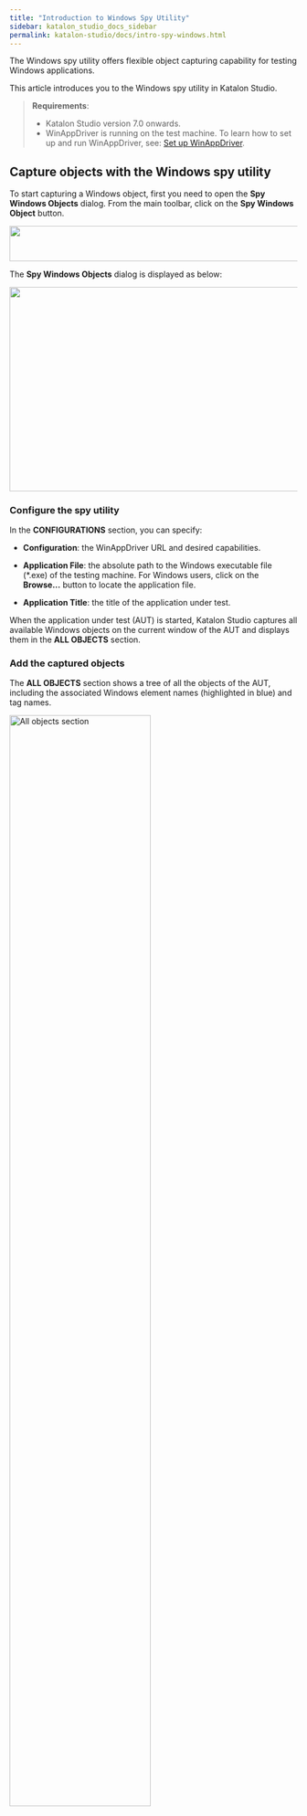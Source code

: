 ```yaml
---
title: "Introduction to Windows Spy Utility" 
sidebar: katalon_studio_docs_sidebar
permalink: katalon-studio/docs/intro-spy-windows.html 
---
```


The Windows spy utility offers flexible object capturing capability for testing Windows applications.

This article introduces you to the Windows spy utility in Katalon Studio.

> **Requirements**:
>
> * Katalon Studio version 7.0 onwards.
> * WinAppDriver is running on the test machine. To learn how to set up and run WinAppDriver, see: [Set up WinAppDriver](https://docs.katalon.com/katalon-studio/docs/setup-winappdriver.html).

## Capture objects with the Windows spy utility

To start capturing a Windows object, first you need to open the **Spy Windows Objects** dialog. From the main toolbar, click on the **Spy Windows Object** button.

<img src="https://github.com/katalon-studio/docs-images/raw/master/katalon-studio/docs/introduction-desktop-app-testing/Spy_Windows_Object.png" width="549" height="61.5">

The **Spy Windows Objects** dialog is displayed as below:

<img src="https://github.com/katalon-studio/docs-images/raw/master/katalon-studio/docs/spy-windows-object/Spy-windows-object-dialogue.png" width="532" height="358">

### Configure the spy utility

In the **CONFIGURATIONS** section, you can specify:

* **Configuration**: the WinAppDriver URL and desired capabilities.

* **Application File**: the absolute path to the Windows executable file (*.exe) of the testing machine. For Windows users, click on the **Browse...** button to locate the application file.

* **Application Title**: the title of the application under test.

When the application under test (AUT) is started, Katalon Studio captures all available Windows objects on the current window of the AUT and displays them in the **ALL OBJECTS** section.

### Add the captured objects

The **ALL OBJECTS** section shows a tree of all the objects of the AUT, including the associated Windows element names (highlighted in blue) and tag names.

<img src="https://github.com/katalon-studio/docs-images/raw/master/katalon-studio/docs/spy-windows-object/Windows-Objects-Spy-1.png" width=70% alt="All objects section">

When an object is selected, the position of the associated element is highlighted in the **SCREEN VIEW**. This helps identify the right element displayed on the AUT.

[image-for-screen-view]

To add a Windows object, you need to check the checkbox on the left of the desired Windows object. The added object is then displayed in the **CAPTURED OBJECTS** section.

### View captured objects

The **CAPTURED OBJECTs** section shows all of the captured Windows elements you want to add to the **Object Repository**.

To view details about a captured object, click on it. The detailed information is displayed in the **OBJECT PROPERTIES** section.

<img src="https://github.com/katalon-studio/docs-images/raw/master/katalon-studio/docs/spy-windows-object/highlight.png" width=70% alt="Captured objects section">

You can view and edit the object name, locator and properties before adding it to the **Object Repository**.

### Configure an object properties

The **OBJECT PROPERTIES** section allows you to configure the following information:

* **Object Name**: the Windows object name.
* **Locator Strategy**: the type of object locator to identify the Windows element. To generate the object locator of the desired locator type, click on the **Generate** button.
* **Locator**: the generated object locator that can be customized.
* **Properties** table: all properties of the captured objects.

To add the captured objects to the **Object Repository**, click **OK** and select the target folder where you want to save the objects.

[image-for-selecting-object-repository-folder]

### View and edit the captured objects

You can view and edit the locator and properties of a captured object in the **Object** view.

From the **Tests Explorer**, expand the **Object Repository** section, and select the desired object.

[image]

Details about the captured object are displayed in the **Object** view as follows:

<img src="https://github.com/katalon-studio/docs-images/raw/master/katalon-studio/docs/spy-windows-object/Windows-Spy-Object-3.png" width=70% alt="Object view">

In the **Object** view, you view and edit:

* **Locator**: the locator type and locator of the object.
* **Object Properties**: the properties of the object.